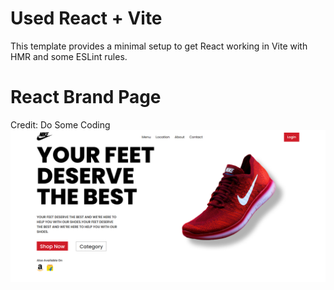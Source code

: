 # Used React + Vite

This template provides a minimal setup to get React working in Vite with HMR and some ESLint rules.

# React Brand Page
Credit: Do Some Coding
![Alt text](image.png)

